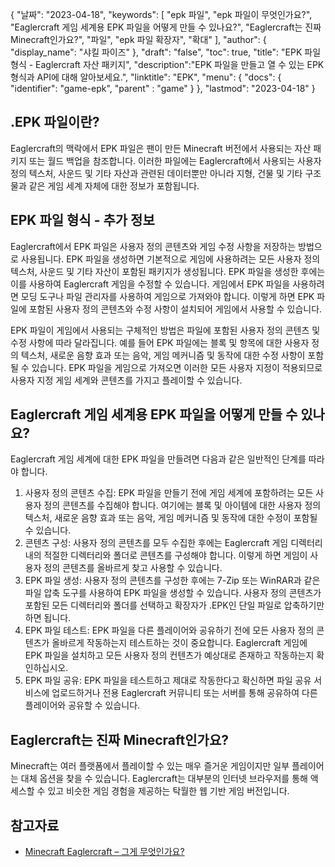 {
"날짜": "2023-04-18",
  "keywords": [
"epk 파일",
"epk 파일이 무엇인가요?",
"Eaglercraft 게임 세계용 EPK 파일을 어떻게 만들 수 있나요?",
"Eaglercraft는 진짜 Minecraft인가요?",
"파일",
"epk 파일 확장자",
"확대"
],
  "author": {
"display_name": "샤킬 파이즈"
},
"draft": "false",
"toc": true,
"title": "EPK 파일 형식 - Eaglercraft 자산 패키지",
  "description":"EPK 파일을 만들고 열 수 있는 EPK 형식과 API에 대해 알아보세요.",
"linktitle": "EPK",
  "menu": {
    "docs": {
      "identifier": "game-epk",
"parent" : "game"
}
},
"lastmod": "2023-04-18"
}

## .EPK 파일이란?

Eaglercraft의 맥락에서 EPK 파일은 팬이 만든 Minecraft 버전에서 사용되는 자산 패키지 또는 월드 백업을 참조합니다. 이러한 파일에는 Eaglercraft에서 사용되는 사용자 정의 텍스처, 사운드 및 기타 자산과 관련된 데이터뿐만 아니라 지형, 건물 및 기타 구조물과 같은 게임 세계 자체에 대한 정보가 포함됩니다.

## EPK 파일 형식 - 추가 정보

Eaglercraft에서 EPK 파일은 사용자 정의 콘텐츠와 게임 수정 사항을 저장하는 방법으로 사용됩니다. EPK 파일을 생성하면 기본적으로 게임에 사용하려는 모든 사용자 정의 텍스처, 사운드 및 기타 자산이 포함된 패키지가 생성됩니다. EPK 파일을 생성한 후에는 이를 사용하여 Eaglercraft 게임을 수정할 수 있습니다. 게임에서 EPK 파일을 사용하려면 모딩 도구나 파일 관리자를 사용하여 게임으로 가져와야 합니다. 이렇게 하면 EPK 파일에 포함된 사용자 정의 콘텐츠와 수정 사항이 설치되어 게임에서 사용할 수 있습니다.

EPK 파일이 게임에서 사용되는 구체적인 방법은 파일에 포함된 사용자 정의 콘텐츠 및 수정 사항에 따라 달라집니다. 예를 들어 EPK 파일에는 블록 및 항목에 대한 사용자 정의 텍스처, 새로운 음향 효과 또는 음악, 게임 메커니즘 및 동작에 대한 수정 사항이 포함될 수 있습니다. EPK 파일을 게임으로 가져오면 이러한 모든 사용자 지정이 적용되므로 사용자 지정 게임 세계와 콘텐츠를 가지고 플레이할 수 있습니다.

## Eaglercraft 게임 세계용 EPK 파일을 어떻게 만들 수 있나요?

Eaglercraft 게임 세계에 대한 EPK 파일을 만들려면 다음과 같은 일반적인 단계를 따라야 합니다.

1. 사용자 정의 콘텐츠 수집: EPK 파일을 만들기 전에 게임 세계에 포함하려는 모든 사용자 정의 콘텐츠를 수집해야 합니다. 여기에는 블록 및 아이템에 대한 사용자 정의 텍스처, 새로운 음향 효과 또는 음악, 게임 메커니즘 및 동작에 대한 수정이 포함될 수 있습니다.
2. 콘텐츠 구성: 사용자 정의 콘텐츠를 모두 수집한 후에는 Eaglercraft 게임 디렉터리 내의 적절한 디렉터리와 폴더로 콘텐츠를 구성해야 합니다. 이렇게 하면 게임이 사용자 정의 콘텐츠를 올바르게 찾고 사용할 수 있습니다.
3. EPK 파일 생성: 사용자 정의 콘텐츠를 구성한 후에는 7-Zip 또는 WinRAR과 같은 파일 압축 도구를 사용하여 EPK 파일을 생성할 수 있습니다. 사용자 정의 콘텐츠가 포함된 모든 디렉터리와 폴더를 선택하고 확장자가 .EPK인 단일 파일로 압축하기만 하면 됩니다.
4. EPK 파일 테스트: EPK 파일을 다른 플레이어와 공유하기 전에 모든 사용자 정의 콘텐츠가 올바르게 작동하는지 테스트하는 것이 중요합니다. Eaglercraft 게임에 EPK 파일을 설치하고 모든 사용자 정의 컨텐츠가 예상대로 존재하고 작동하는지 확인하십시오.
5. EPK 파일 공유: EPK 파일을 테스트하고 제대로 작동한다고 확신하면 파일 공유 서비스에 업로드하거나 전용 Eaglercraft 커뮤니티 또는 서버를 통해 공유하여 다른 플레이어와 공유할 수 있습니다.

## Eaglercraft는 진짜 Minecraft인가요?

Minecraft는 여러 플랫폼에서 플레이할 수 있는 매우 즐거운 게임이지만 일부 플레이어는 대체 옵션을 찾을 수 있습니다. Eaglercraft는 대부분의 인터넷 브라우저를 통해 액세스할 수 있고 비슷한 게임 경험을 제공하는 탁월한 웹 기반 게임 버전입니다.

## 참고자료
* [Minecraft Eaglercraft – 그게 무엇인가요?](https://apexminecrafthosting.com/eaglercraft-minecraft/)

